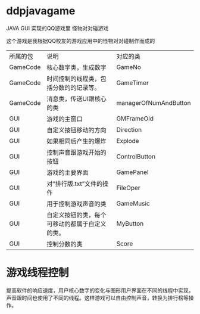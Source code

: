 # ddpjavagame
JAVA GUI 实现的QQ游戏里 怪物对对碰游戏

这个游戏是我根据QQ校友的游戏应用中的怪物对对碰制作而成的

<table>
    <tr>
        <td>所属的包</td>
        <td>
            说明 
        </td>
        <td>对应的类</td>
    </tr>
    <tr>
        <td>GameCode</td>
        <td>核心数字类，生成数字</td>
        <td>GameNo</td>
    </tr>
    <tr>
        <td>GameCode</td>
        <td>时间控制的线程类，包括分数的的记录等。</td>
        <td>GameTimer</td>
    </tr>
    <tr>
        <td>GameCode</td>
        <td>消息类，传送UI跟核心的类</td>
        <td>managerOfNumAndButton</td>
    </tr>
    <tr>
        <td>GUI</td>
        <td>游戏的主窗口</td>
        <td>GMFrameOld</td>
    </tr>
    <tr>
        <td>GUI</td>
        <td>自定义按钮移动的方向</td>
        <td>Direction</td>
    </tr>
    <tr>
        <td>GUI</td>
        <td>如果相同后产生的爆炸</td>
        <td>Explode</td>
    </tr>
    <tr>
        <td>GUI</td>
        <td>控制声音跟游戏开始的按钮</td>
        <td>ControlButton</td>
    </tr>
    <tr>
        <td>GUI</td>
        <td>游戏的主要界面</td>
        <td>GamePanel</td>
    </tr>
    <tr>
        <td>GUI</td>
        <td>对”排行版.txt”文件的操作</td>
        <td>FileOper</td>
    </tr>
    <tr>
        <td>GUI</td>
        <td>用于控制游戏声音的类</td>
        <td>GameMusic</td>
    </tr>
    <tr>
        <td>GUI</td>
        <td>自定义按钮的类，每个可移动的都属于自定义的类。</td>
        <td>MyButton</td>
    </tr>
    <tr>
        <td>GUI</td>
        <td>控制分数的类</td>
        <td>Score</td>
    </tr>
</table>

# 游戏线程控制
提高软件的响应速度，用户核心数字的变化与图形用户界面在不同的线程中实现，声音跟时间也使用了不同的线程。这样游戏可以自由控制声音，转换为排行榜等操作。

